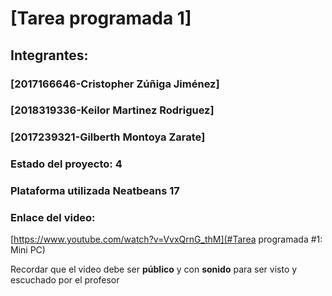 # [Tarea programada 1]
## Integrantes:
### [2017166646-Cristopher Zúñiga Jiménez]
### [2018319336-Keilor Martinez Rodriguez]
### [2017239321-Gilberth Montoya Zarate]

### Estado del proyecto: 4
### Plataforma utilizada Neatbeans 17
### Enlace del video: 

[https://www.youtube.com/watch?v=VvxQrnG_thM](#Tarea programada #1: Mini PC)

Recordar que el video debe ser **público** y con **sonido** para ser visto y escuchado por el profesor
